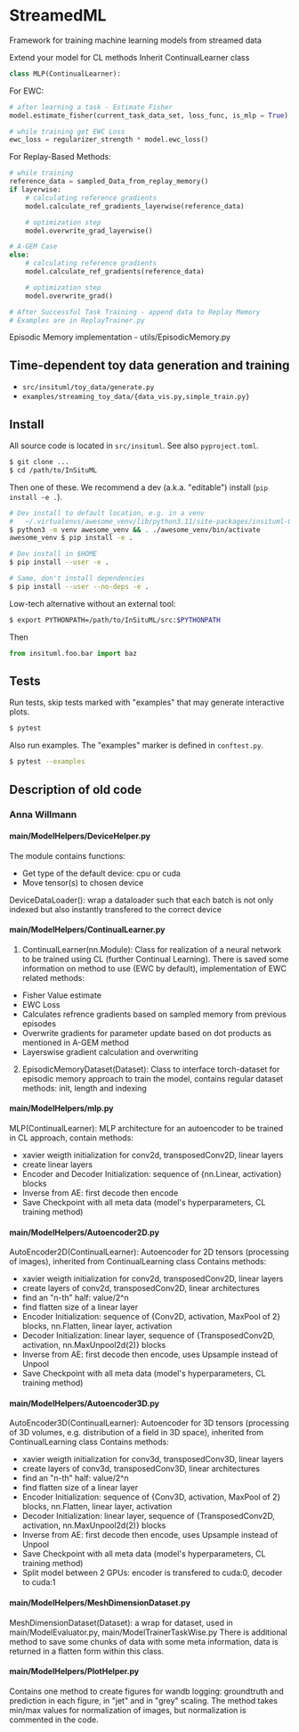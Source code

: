 # StreamedML
Framework for training machine learning models from streamed data

Extend your model for CL methods
Inherit ContinualLearner class

```python
class MLP(ContinualLearner):
```

For EWC:
```python
# after learning a task - Estimate Fisher
model.estimate_fisher(current_task_data_set, loss_func, is_mlp = True)

# while training get EWC Loss
ewc_loss = regularizer_strength * model.ewc_loss()
```

For Replay-Based Methods:
```python
# while training
reference_data = sampled_Data_from_replay_memory()
if layerwise:
    # calculating reference gradients
    model.calculate_ref_gradients_layerwise(reference_data)

    # optimization step
    model.overwrite_grad_layerwise()

# A-GEM Case
else:
    # calculating reference gradients
    model.calculate_ref_gradients(reference_data)

    # optimization step
    model.overwrite_grad()

# After Successful Task Training - append data to Replay Memory
# Examples are in ReplayTrainer.py
```

Episodic Memory implementation - utils/EpisodicMemory.py

## Time-dependent toy data generation and training

* `src/insituml/toy_data/generate.py`
* `examples/streaming_toy_data/{data_vis.py,simple_train.py}`

## Install

All source code is located in `src/insituml`. See also `pyproject.toml`.

```sh
$ git clone ...
$ cd /path/to/InSituML
```

Then one of these. We recommend a dev (a.k.a. "editable") install
(`pip install -e .`).

```sh
# Dev install to default location, e.g. in a venv
#   ~/.virtualenvs/awesome_venv/lib/python3.11/site-packages/insituml-0.0.0.dist-info/
$ python3 -m venv awesome_venv && . ./awesome_venv/bin/activate
awesome_venv $ pip install -e .

# Dev install in $HOME
$ pip install --user -e .

# Same, don't install dependencies
$ pip install --user --no-deps -e .
```

Low-tech alternative without an external tool:

```sh
$ export PYTHONPATH=/path/to/InSituML/src:$PYTHONPATH
```

Then

```py
from insituml.foo.bar import baz
```

## Tests

Run tests, skip tests marked with "examples" that may generate interactive
plots.

```sh
$ pytest
```

Also run examples. The "examples" marker is defined in `conftest.py`.

```sh
$ pytest --examples
```

## Description of old code

### Anna Willmann

#### main/ModelHelpers/DeviceHelper.py

The module contains functions:
-  Get type of the default device: cpu or cuda 
-  Move tensor(s) to chosen device 

DeviceDataLoader(): wrap a dataloader such that each batch is not only indexed but also instantly transfered to
the correct device

#### main/ModelHelpers/ContinualLearner.py

1. ContinualLearner(nn.Module): Class for realization of a neural network to be trained using CL (further Continual Learning).
There is saved some information on method to use (EWC by default), implementation of EWC related
methods:
-  Fisher Value estimate 
-  EWC Loss  
-  Calculates refrence gradients based on sampled memory from previous episodes 
-  Overwrite gradients for parameter update based on dot products as mentioned in A-GEM method 
-  Layerswise gradient calculation and overwriting 


2. EpisodicMemoryDataset(Dataset): Class to interface torch-dataset for episodic memory approach to train the model,
contains regular dataset methods: init, length and indexing

#### main/ModelHelpers/mlp.py

MLP(ContinualLearner): MLP architecture for an autoencoder to be trained in CL approach, contain methods:

- xavier weigth initialization for conv2d, transposedConv2D, linear layers
-  create linear layers 
-  Encoder and Decoder Initialization: sequence of {nn.Linear, activation} blocks 
-  Inverse from AE: first decode then encode 
-  Save Checkpoint with all meta data (model's hyperparameters, CL training method) 

#### main/ModelHelpers/Autoencoder2D.py

AutoEncoder2D(ContinualLearner): Autoencoder for 2D tensors (processing of images), inherited from ContinualLearning class
Contains methods:
-  xavier weigth initialization for conv2d, transposedConv2D, linear layers 
-  create layers of conv2d, transposedConv2D, linear architectures 
-  find an "n-th" half: value/2^n 
-  find flatten size of a linear layer 
-  Encoder Initialization: sequence of {Conv2D, activation, MaxPool of 2} blocks,
 nn.Flatten, linear layer, activation 
-  Decoder Initialization: linear layer, sequence of {TransposedConv2D, activation, nn.MaxUnpool2d(2)} blocks 
-  Inverse from AE: first decode then encode, uses Upsample instead of Unpool 
-  Save Checkpoint with all meta data (model's hyperparameters, CL training method) 


#### main/ModelHelpers/Autoencoder3D.py

AutoEncoder3D(ContinualLearner): Autoencoder for 3D tensors (processing of 3D volumes, e.g. distribution of a field in 3D space), inherited from ContinualLearning class
Contains methods:
-  xavier weigth initialization for conv3d, transposedConv3D, linear layers 
-  create layers of conv3d, transposedConv3D, linear architectures 
-  find an "n-th" half: value/2^n 
-  find flatten size of a linear layer 
-  Encoder Initialization: sequence of {Conv3D, activation, MaxPool of 2} blocks,
 nn.Flatten, linear layer, activation 
-  Decoder Initialization: linear layer, sequence of {TransposedConv2D, activation, nn.MaxUnpool2d(2)} blocks 
-  Inverse from AE: first decode then encode, uses Upsample instead of Unpool 
-  Save Checkpoint with all meta data (model's hyperparameters, CL training method) 
-  Split model between 2 GPUs: encoder is transfered to cuda:0, decoder to cuda:1 

#### main/ModelHelpers/MeshDimensionDataset.py
MeshDimensionDataset(Dataset): a wrap for dataset, used in main/ModelEvaluator.py, main/ModelTrainerTaskWise.py
There is additional method to save some chunks of data with some meta information, data is returned in a flatten form
within this class.

#### main/ModelHelpers/PlotHelper.py

Contains one method to create figures for wandb logging: groundtruth and prediction in each figure,
in "jet" and in "grey" scaling. The method takes min/max values for normalization of images, but normalization is
commented in the code.
